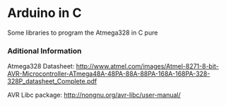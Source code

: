 # Arduino in C #

Some libraries to program the Atmega328 in C pure

### Aditional Information ###

Atmega328 Datasheet:
http://www.atmel.com/images/Atmel-8271-8-bit-AVR-Microcontroller-ATmega48A-48PA-88A-88PA-168A-168PA-328-328P_datasheet_Complete.pdf

AVR Libc package:
http://nongnu.org/avr-libc/user-manual/